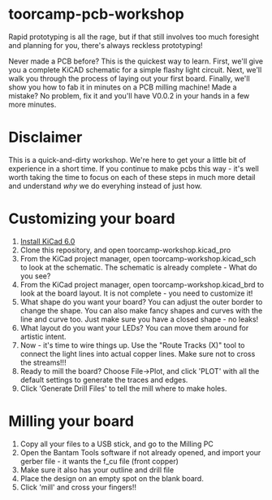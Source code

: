 # toorcamp-pcb-workshop
Rapid prototyping is all the rage, but if that still involves too much foresight and planning for you, there's always reckless prototyping!

Never made a PCB before? This is the quickest way to learn. First, we'll give you a complete KiCAD schematic for a simple flashy light circuit. Next, we'll walk you through the process of laying out your first board. Finally, we'll show you how to fab it in minutes on a PCB milling machine! Made a mistake? No problem, fix it and you'll have V0.0.2 in your hands in a few more minutes.

# Disclaimer
This is a quick-and-dirty workshop. We're here to get your a little bit of experience in a short time. If you continue to make pcbs this way - it's well worth taking the time to focus on each of these steps in much more detail and understand *why* we do everyhing instead of just how.

# Customizing your board
1. [Install KiCad 6.0](https://www.kicad.org/download/)
2. Clone this repository, and open toorcamp-workshop.kicad_pro
3. From the KiCad project manager, open toorcamp-workshop.kicad_sch to look at the schematic. The schematic is already complete - What do you see?
4. From the KiCad project manager, open toorcamp-workshop.kicad_brd to look at the board layout. It is not complete - you need to customize it!
5. What shape do you want your board? You can adjust the outer border to change the shape. You can also make fancy shapes and curves with the line and curve too. Just make sure you have a closed shape - no leaks!
6. What layout do you want your LEDs? You can move them around for artistic intent.
7. Now - it's time to wire things up. Use the "Route Tracks (X)" tool to connect the light lines into actual copper lines. Make sure not to cross the streams!!!
8. Ready to mill the board? Choose File->Plot, and click 'PLOT' with all the default settings to generate the traces and edges. 
9. Click 'Generate Drill Files' to tell the mill where to make holes.


# Milling your board
1. Copy all your files to a USB stick, and go to the Milling PC
2. Open the Bantam Tools software if not already opened, and import your gerber file - it wants the f_cu file (front copper)
3. Make sure it also has your outline and drill file
4. Place the design on an empty spot on the blank board. 
5. Click 'mill' and cross your fingers!!
